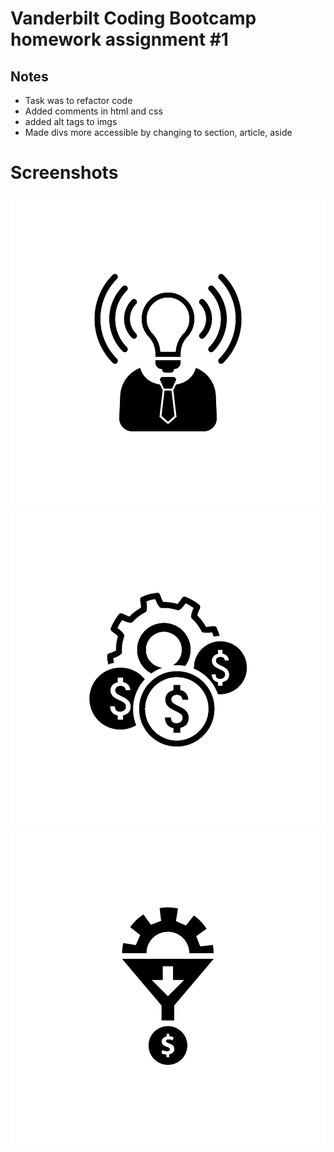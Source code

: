 # Vanderbilt Coding Bootcamp homework assignment #1


## Notes

- Task was to refactor code
- Added comments in html and css
- added alt tags to imgs
- Made divs more accessible by changing to section, article, aside


# Screenshots

![Index](assets/images/brand-awareness.png)
![Contact](assets/images/cost-management.png)
![Portfolio](assets/images/lead-generation.png)



